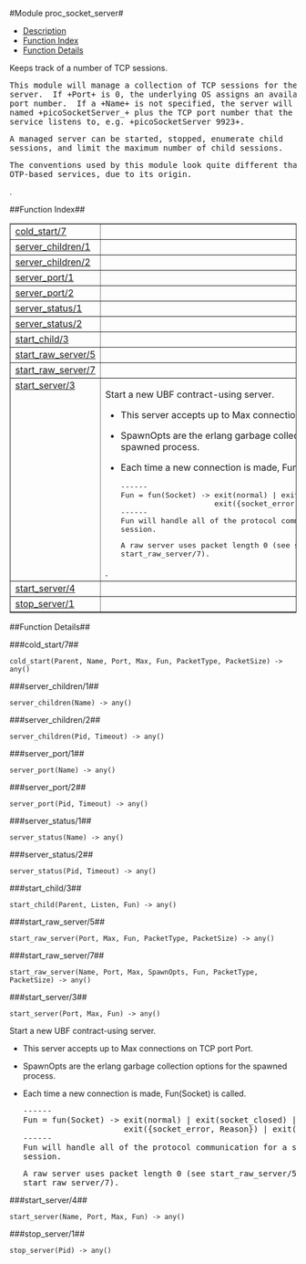 

#Module proc_socket_server#
* [Description](#description)
* [Function Index](#index)
* [Function Details](#functions)


<p>Keeps track of a number of TCP sessions.</p>


<pre><tt>This module will manage a collection of TCP sessions for the same
server.  If +Port+ is 0, the underlying OS assigns an available
port number.  If a +Name+ is not specified, the server will be
named +picoSocketServer_+ plus the TCP port number that the
service listens to, e.g. +picoSocketServer_9923+.</tt></pre>



<pre><tt>A managed server can be started, stopped, enumerate child
sessions, and limit the maximum number of child sessions.</tt></pre>



<pre><tt>The conventions used by this module look quite different than
OTP-based services, due to its origin.</tt></pre>
.

<a name="index"></a>

##Function Index##


<table width="100%" border="1" cellspacing="0" cellpadding="2" summary="function index"><tr><td valign="top"><a href="#cold_start-7">cold_start/7</a></td><td></td></tr><tr><td valign="top"><a href="#server_children-1">server_children/1</a></td><td></td></tr><tr><td valign="top"><a href="#server_children-2">server_children/2</a></td><td></td></tr><tr><td valign="top"><a href="#server_port-1">server_port/1</a></td><td></td></tr><tr><td valign="top"><a href="#server_port-2">server_port/2</a></td><td></td></tr><tr><td valign="top"><a href="#server_status-1">server_status/1</a></td><td></td></tr><tr><td valign="top"><a href="#server_status-2">server_status/2</a></td><td></td></tr><tr><td valign="top"><a href="#start_child-3">start_child/3</a></td><td></td></tr><tr><td valign="top"><a href="#start_raw_server-5">start_raw_server/5</a></td><td></td></tr><tr><td valign="top"><a href="#start_raw_server-7">start_raw_server/7</a></td><td></td></tr><tr><td valign="top"><a href="#start_server-3">start_server/3</a></td><td><p>Start a new UBF contract-using server.</p>
<ul>
<li>
<p>
This server accepts up to Max connections on TCP port Port.
</p>
</li>
<li>
<p>
SpawnOpts are the erlang garbage collection options for the spawned process.
</p>
</li>
<li>
<p>
Each time a new connection is made, Fun(Socket) is called.
</p>


<pre><tt>------
Fun = fun(Socket) -> exit(normal) | exit(socket_closed) |
                     exit({socket_error, Reason}) | exit(timeout).
------
Fun will handle all of the protocol communication for a single TCP
session.</tt></pre>



<pre><tt>A raw server uses packet length 0 (see start_raw_server/5 and
start_raw_server/7).</tt></pre>

</li>
</ul>.</td></tr><tr><td valign="top"><a href="#start_server-4">start_server/4</a></td><td></td></tr><tr><td valign="top"><a href="#stop_server-1">stop_server/1</a></td><td></td></tr></table>


<a name="functions"></a>

##Function Details##

<a name="cold_start-7"></a>

###cold_start/7##


`cold_start(Parent, Name, Port, Max, Fun, PacketType, PacketSize) -> any()`

<a name="server_children-1"></a>

###server_children/1##


`server_children(Name) -> any()`

<a name="server_children-2"></a>

###server_children/2##


`server_children(Pid, Timeout) -> any()`

<a name="server_port-1"></a>

###server_port/1##


`server_port(Name) -> any()`

<a name="server_port-2"></a>

###server_port/2##


`server_port(Pid, Timeout) -> any()`

<a name="server_status-1"></a>

###server_status/1##


`server_status(Name) -> any()`

<a name="server_status-2"></a>

###server_status/2##


`server_status(Pid, Timeout) -> any()`

<a name="start_child-3"></a>

###start_child/3##


`start_child(Parent, Listen, Fun) -> any()`

<a name="start_raw_server-5"></a>

###start_raw_server/5##


`start_raw_server(Port, Max, Fun, PacketType, PacketSize) -> any()`

<a name="start_raw_server-7"></a>

###start_raw_server/7##


`start_raw_server(Name, Port, Max, SpawnOpts, Fun, PacketType, PacketSize) -> any()`

<a name="start_server-3"></a>

###start_server/3##


`start_server(Port, Max, Fun) -> any()`

<p>Start a new UBF contract-using server.</p>
<ul>
<li>
<p>
This server accepts up to Max connections on TCP port Port.
</p>
</li>
<li>
<p>
SpawnOpts are the erlang garbage collection options for the spawned process.
</p>
</li>
<li>
<p>
Each time a new connection is made, Fun(Socket) is called.
</p>


<pre><tt>------
Fun = fun(Socket) -> exit(normal) | exit(socket_closed) |
                     exit({socket_error, Reason}) | exit(timeout).
------
Fun will handle all of the protocol communication for a single TCP
session.</tt></pre>



<pre><tt>A raw server uses packet length 0 (see start_raw_server/5 and
start_raw_server/7).</tt></pre>

</li>
</ul>
<a name="start_server-4"></a>

###start_server/4##


`start_server(Name, Port, Max, Fun) -> any()`

<a name="stop_server-1"></a>

###stop_server/1##


`stop_server(Pid) -> any()`

